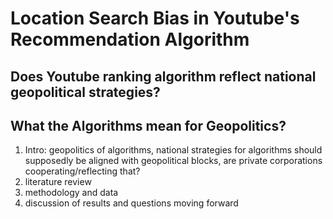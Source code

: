 # Location Search Bias in Youtube's Recommendation Algorithm

## Does Youtube ranking algorithm reflect national geopolitical strategies?


## What the Algorithms mean for Geopolitics? 
1. Intro: geopolitics of algorithms, national strategies for algorithms should supposedly be aligned with geopolitical blocks, are private corporations cooperating/reflecting that? 
2. literature review
3. methodology and data
4. discussion of results and questions moving forward


